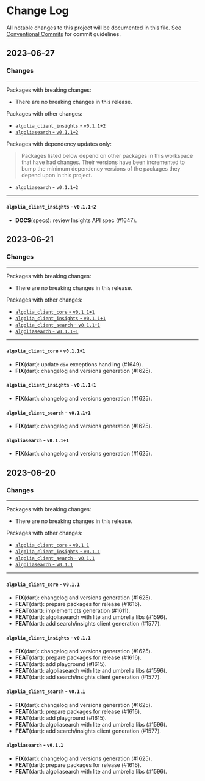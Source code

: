 # Change Log

All notable changes to this project will be documented in this file.
See [Conventional Commits](https://conventionalcommits.org) for commit guidelines.

## 2023-06-27

### Changes

---

Packages with breaking changes:

 - There are no breaking changes in this release.

Packages with other changes:

 - [`algolia_client_insights` - `v0.1.1+2`](#algolia_client_insights---v0112)
 - [`algoliasearch` - `v0.1.1+2`](#algoliasearch---v0112)

Packages with dependency updates only:

> Packages listed below depend on other packages in this workspace that have had changes. Their versions have been incremented to bump the minimum dependency versions of the packages they depend upon in this project.

 - `algoliasearch` - `v0.1.1+2`

---

#### `algolia_client_insights` - `v0.1.1+2`

 - **DOCS**(specs): review Insights API spec (#1647).


## 2023-06-21

### Changes

---

Packages with breaking changes:

 - There are no breaking changes in this release.

Packages with other changes:

 - [`algolia_client_core` - `v0.1.1+1`](#algolia_client_core---v0111)
 - [`algolia_client_insights` - `v0.1.1+1`](#algolia_client_insights---v0111)
 - [`algolia_client_search` - `v0.1.1+1`](#algolia_client_search---v0111)
 - [`algoliasearch` - `v0.1.1+1`](#algoliasearch---v0111)

---

#### `algolia_client_core` - `v0.1.1+1`

 - **FIX**(dart): update `dio` exceptions handling  (#1649).
 - **FIX**(dart): changelog and versions generation (#1625).

#### `algolia_client_insights` - `v0.1.1+1`

 - **FIX**(dart): changelog and versions generation (#1625).

#### `algolia_client_search` - `v0.1.1+1`

 - **FIX**(dart): changelog and versions generation (#1625).

#### `algoliasearch` - `v0.1.1+1`

 - **FIX**(dart): changelog and versions generation (#1625).


## 2023-06-20

### Changes

---

Packages with breaking changes:

 - There are no breaking changes in this release.

Packages with other changes:

 - [`algolia_client_core` - `v0.1.1`](#algolia_client_core---v011)
 - [`algolia_client_insights` - `v0.1.1`](#algolia_client_insights---v011)
 - [`algolia_client_search` - `v0.1.1`](#algolia_client_search---v011)
 - [`algoliasearch` - `v0.1.1`](#algoliasearch---v011)

---

#### `algolia_client_core` - `v0.1.1`

 - **FIX**(dart): changelog and versions generation (#1625).
 - **FEAT**(dart): prepare packages for release (#1616).
 - **FEAT**(dart): implement cts generation (#1611).
 - **FEAT**(dart): algoliasearch with lite and umbrella libs  (#1596).
 - **FEAT**(dart): add search/insights client generation (#1577).

#### `algolia_client_insights` - `v0.1.1`

 - **FIX**(dart): changelog and versions generation (#1625).
 - **FEAT**(dart): prepare packages for release (#1616).
 - **FEAT**(dart): add playground (#1615).
 - **FEAT**(dart): algoliasearch with lite and umbrella libs  (#1596).
 - **FEAT**(dart): add search/insights client generation (#1577).

#### `algolia_client_search` - `v0.1.1`

 - **FIX**(dart): changelog and versions generation (#1625).
 - **FEAT**(dart): prepare packages for release (#1616).
 - **FEAT**(dart): add playground (#1615).
 - **FEAT**(dart): algoliasearch with lite and umbrella libs  (#1596).
 - **FEAT**(dart): add search/insights client generation (#1577).

#### `algoliasearch` - `v0.1.1`

 - **FIX**(dart): changelog and versions generation (#1625).
 - **FEAT**(dart): prepare packages for release (#1616).
 - **FEAT**(dart): algoliasearch with lite and umbrella libs  (#1596).

